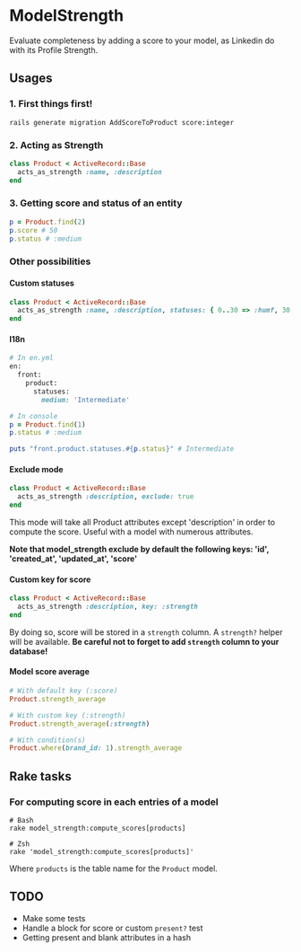 # ModelStrength

Evaluate completeness by adding a score to your model, as Linkedin do with its Profile Strength.


## Usages

### 1. First things first!

```shell
rails generate migration AddScoreToProduct score:integer
```

### 2. Acting as Strength

```ruby
class Product < ActiveRecord::Base
  acts_as_strength :name, :description
end
```

### 3. Getting score and status of an entity

```ruby
p = Product.find(2)
p.score # 50
p.status # :medium
```

### Other possibilities

#### Custom statuses

```ruby
class Product < ActiveRecord::Base
  acts_as_strength :name, :description, statuses: { 0..30 => :humf, 30..50 => :you_can_do_it, 50..70 => :keep_going, 70..99 => :thats_it, 100 => :well_done }
end
```

#### I18n

```ruby
# In en.yml
en:
  front:
    product:
      statuses:
        medium: 'Intermediate'

# In console
p = Product.find(1)
p.status # :medium

puts "front.product.statuses.#{p.status}" # Intermediate
```

#### Exclude mode

```ruby
class Product < ActiveRecord::Base
  acts_as_strength :description, exclude: true
end
```

This mode will take all Product attributes except 'description' in order to compute the score.
Useful with a model with numerous attributes.

**Note that model_strength exclude by default the following keys: 'id', 'created_at', 'updated_at', 'score'**


#### Custom key for score

```ruby
class Product < ActiveRecord::Base
  acts_as_strength :description, key: :strength
end
```

By doing so, score will be stored in a `strength` column. A `strength?` helper will be available.
**Be careful not to forget to add `strength` column to your database!**

#### Model score average

```ruby
# With default key (:score)
Product.strength_average

# With custom key (:strength)
Product.strength_average(:strength)

# With condition(s)
Product.where(brand_id: 1).strength_average
```

## Rake tasks

### For computing score in each entries of a model

```shell
# Bash
rake model_strength:compute_scores[products]

# Zsh
rake 'model_strength:compute_scores[products]'
```

Where `products` is the table name for the `Product` model.


## TODO

- Make some tests
- Handle a block for score or custom `present?` test
- Getting present and blank attributes in a hash
